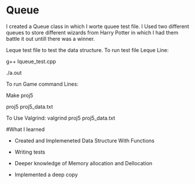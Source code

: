 # Queue
I created a Queue class in which I worte quuee test file. I Used two different queues to store different wizards from Harry Potter in which I had them battle it out untill there was a winner.

Leque test file to test the data structure.
To run test file Leque Line:

g++ lqueue_test.cpp

./a.out


To run Game command Lines:

Make proj5

proj5 proj5_data.txt


To Use Valgrind:
valgrind proj5 proj5_data.txt


#What I learned

- Created and Implemeneted Data Structure With Functions

- Writing tests

- Deeper knowledge of Memory allocation and Dellocation 

- Implemented a deep copy   

